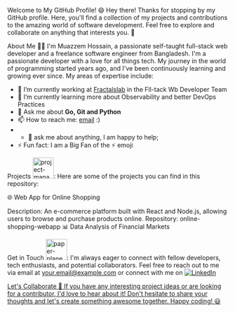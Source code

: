 Welcome to My GitHub Profile! 😄
Hey there! Thanks for stopping by my GitHub profile. Here, you'll find a collection of my projects and contributions to the amazing world of software development. Feel free to explore and collaborate on anything that interests you. 🚀

About Me 👩‍💻
I'm Muazzem Hossain, a passionate self-taught full-stack web developer and a freelance software engineer from Bangladesh. I'm a passionate developer with a love for all things tech. My journey in the world of programming started years ago, and I've been continuously learning and growing ever since. My areas of expertise include:

- 🔭 I’m currently working at [Fractalslab]([https://frappe.io](https://www.fractalslab.com/)) in the Fll-tack Wb Developer Team
- 🌱 I’m currently learning more about Observability and better DevOps Practices
- 💬 Ask me about **Go, Git and Python**
- 📫 How to reach me: [email](mailto:muazzem.mamun@gmail.com) :)
- - 💬 ask me about anything, I am happy to help;
- ⚡ Fun fact: I am a Big Fan of the :zap: emoji
  
Projects <img width="48" height="48" src="https://img.icons8.com/color/40/project-management.png" alt="project-management"/>:
Here are some of the projects you can find in this repository:

🌐 Web App for Online Shopping

Description: An e-commerce platform built with React and Node.js, allowing users to browse and purchase products online.
Repository: online-shopping-webapp
📊 Data Analysis of Financial Markets

Get in Touch <img width="48" height="48" src="https://img.icons8.com/color/40/paper-plane.png" alt="paper-plane"/>:
I'm always eager to connect with fellow developers, tech enthusiasts, and potential collaborators. Feel free to reach out to me via email at your.email@example.com or connect with me on <a href="https://www.linkedin.com/in/thomas-guibert" target="_blank"><img alt="LinkedIn" src="https://img.shields.io/badge/linkedin-%230077B5.svg?&style=for-the-badge&logo=linkedin&logoColor=white" />

Let's Collaborate :handshake:
If you have any interesting project ideas or are looking for a contributor, I'd love to hear about it! Don't hesitate to share your thoughts and let's create something awesome together. Happy coding! 😃
